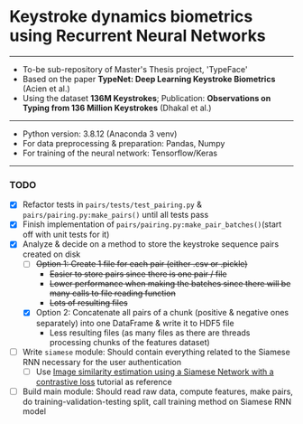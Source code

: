 # Keystroke dynamics biometrics using Recurrent Neural Networks

---

- To-be sub-repository of Master's Thesis project, 'TypeFace'
- Based on the paper **TypeNet: Deep Learning Keystroke Biometrics** (Acien et al.)
- Using the dataset **136M Keystrokes**; Publication: **Observations on Typing from 136 Million Keystrokes** (Dhakal et
  al.)

---

- Python version: 3.8.12 (Anaconda 3 venv)
- For data preprocessing & preparation: Pandas, Numpy
- For training of the neural network: Tensorflow/Keras

---

### TODO

- [x] Refactor tests in `pairs/tests/test_pairing.py` & `pairs/pairing.py:make_pairs()` until all tests pass
- [x] Finish implementation of `pairs/pairing.py:make_pair_batches()`(start off with unit tests for it)
- [x] Analyze & decide on a method to store the keystroke sequence pairs created on disk
    - [ ] ~~Option 1: Create 1 file for each pair (either .csv or .pickle)~~  
      + ~~Easier to store pairs since there is one pair / file~~  
      - ~~Lower performance when making the batches since there will be many calls to file reading function~~  
      - ~~Lots of resulting files~~
    - [x] Option 2: Concatenate all pairs of a chunk (positive & negative ones separately) into one DataFrame & write it
      to HDF5 file  
      + Less resulting files (as many files as there are threads processing chunks of the features dataset)
- [ ] Write `siamese` module: Should contain everything related to the Siamese RNN necessary for the user authentication
  - [ ] Use [Image similarity estimation using a Siamese Network with a contrastive loss](https://keras.io/examples/vision/siamese_contrastive/) tutorial as reference
- [ ] Build main module: Should read raw data, compute features, make pairs, do training-validation-testing split, call training method on Siamese RNN model